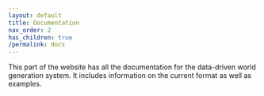 ```yaml
---
layout: default
title: Documentation
nav_order: 2
has_children: true
/permalink: docs
---
```


This part of the website has all the documentation for the data-driven world generation system. It includes information on the current format as well as examples.
